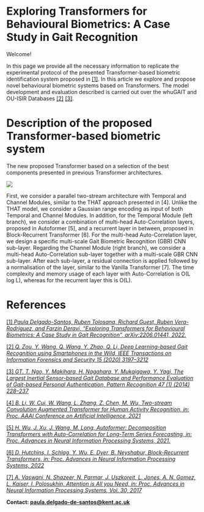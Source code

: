 
# Exploring Transformers for Behavioural Biometrics: A Case Study in Gait Recognition

Welcome! 

In this page we provide all the necessary information to replicate the experimental protocol of the presented Transformer-based biometric identification system proposed in [\[1\]](https://arxiv.org/pdf/2206.01441.pdf). In this article we explore and propose novel behavioural biometric systems based on Transformers.
The model development and evaluation described is carried out over the whuGAIT and OU-ISIR Databases [\[2\]](https://github.com/qinnzou/Gait-Recognition-Using-Smartphones) [\[3\]](https://www.sciencedirect.com/science/article/pii/S003132031300280X).



# Description of the proposed Transformer-based biometric system

The new proposed Transformer based on a selection of the best components presented in previous Transformer architectures. 

![]([https://drive.google.com/file/d/1PLjDx34iFugNUUxlw3CuMT8eo0-woYb8/view?usp=sharing](https://drive.google.com/file/d/1PLjDx34iFugNUUxlw3CuMT8eo0-woYb8/view?usp=share_link))

First, we consider a parallel two-stream architecture with Temporal and Channel Modules, similar to the THAT approach presented in [4]. Unlike the THAT model, we consider a Gaussian range encoding as input of both Temporal and Channel Modules. In addition, for the Temporal Module (left branch), we consider a combination of multi-head Auto-Correlation layers, proposed in Autoformer [5], and a recurrent layer in between, proposed in Block-Recurrent Transformer [6]. For the multi-head Auto-Correlation layer, we design a specific multi-scale Gait Biometric Recognition (GBR) CNN sub-layer. Regarding the Channel Module (right branch), we consider a multi-head Auto-Correlation sub-layer together with a multi-scale GBR CNN sub-layer. After each sub-layer, a residual connection is applied followed by a normalisation of the layer, similar to the Vanilla Transformer [7]. The time complexity and memory usage of each layer with Auto-Correlation is O(L log L), whereas for the recurrent layer this is O(L).


<!---# Benchmark Evaluation of our proposed Transformer

We analyse the performance of TypeFormer over an evaluation set of *U* = 1000 subjects unseen in the training and validation phases. The metric chosen for evaluation is the Equal Error Rate (EER). 

We consider a fixed number of 15 acquisition sessions per subject. Out of these, we use a variable number of enrolment sessions (*E* = 1, 2, 5, 7, 10) in order to assess the performance adaptation of the system to reduced availability of enrolment data. Additionally, also the experiments are repeated changing the input sequence length, *L* = 30, 50, 70, 100, to evaluate the optimal keystroke sequence length.

The table below reports the results obtained by TypeFormer in comparison with two recently proposed keystroke verification studies. In [\[3\]](https://arxiv.org/abs/2212.13075), a different Transformer-based architecture was proposed as a preliminary version of the current work. In [\[4\]](https://ieeexplore.ieee.org/document/9539873), TypeNet, a Long Short Term Memory Recurrent Neural Network, was proposed.

The results contained in the table are expressed in terms of EER (%), and obtained according to the same experimental protocol, data subjects, and data acquisition sessions (corresponding to Table 2 in [\[1\]](https://arxiv.org/abs/2212.13075)). 

| Sequence Lenght *L* | Model | *E* = 1 | *E* = 2 | *E* = 5 | *E* = 7 | *E* = 10 |
| ---| --- | --- | --- | --- | --- | --- |
| 30 | TypeNet [\[4\]](https://ieeexplore.ieee.org/document/9539873) | 14.20 | 12.50 | 11.30 | 10.90 | 10.50 |
| 30 | **TypeFormer** [\[1\]](https://arxiv.org/abs/2212.13075) | **9.48** | **7.48** | **5.78** | **5.40** | **4.94** |
| 50 | TypeNet [\[4\]](https://ieeexplore.ieee.org/document/9539873) | 12.60 | 10.70 | 9.20 | 8.50 | 8.00 |
| 50 | Preliminary Transformer [\[3\]](https://arxiv.org/abs/2212.13075) | 6.99 | - | 3.84 | - | 3.15 |
| 50 | **TypeFormer** [\[1\]](https://arxiv.org/abs/2212.13075) | **6.17** | **4.57** | **3.25** | **2.86** | **2.54** |
| 70 | TypeNet [\[4\]](https://ieeexplore.ieee.org/document/9539873) | 11.30 | 9.50 | 7.80 | 7.20 | 6.80 |
| 70 | **TypeFormer** [\[1\]](https://arxiv.org/abs/2212.13075) | **6.44** | **5.08** | **3.72** | **3.30** | **2.96** |
| 100 | TypeNet [\[4\]](https://ieeexplore.ieee.org/document/9539873) | 10.70 | 8.90 | 7.30 | 6.60 | 6.30 |
| 100 | **TypeFormer** [\[1\]](https://arxiv.org/abs/2212.13075) | **8.00** | **6.29** | **4.79** | **4.40** | **3.90** |


# Experimental Protocol
The genuine and impostor score distributions are subject-specific. 

For each subject, genuine scores are obtained comparing the number enrolment sessions (*E*) with 5 verification sessions. The Euclidean distances are computed for each of the verification sessions with each of the *E* enrolment sessions, and then values are averaged over the enrolment sessions. Therefore, for each subject there are 5 genuine scores, one for each verification session. 

Concerning the impostor score distribution, for every other subject in the evaluation set, the averaged Euclidean distance value is obtained considering 1 verification session and the above-mentioned 5 enrolment sessions. Consequently, for each subject, there are 999 impostor scores. Based on such distributions, the EER score is calculated per subject, and all EER values are averaged across the entire evaluation set. 

# Data Subjects and Data Acquisition Sessions Used for Evaluation

For each subject, the enrolment sessions are the chosen in a orderly fashion from the first 10 sessions. For *E* = 1, the enrolment session chosen will be the first one. For *E* = 2, the enrolment sessions will be the first two, and so on. The verification sessions selected are always the last 5 sessions out of the 15 sessions per subject considered. 

All data sessions used for evaluation, separated by subject, are reported in the "TypeFormer_benchmark_sessions.json" file uploaded. Each key corresponds to a user identified by their "PARTICIPANT_ID" in the raw data of the Aalto Mobile Keystroke Database. For each user keys, each of the list elements correspond to the "TEST_SECTION_ID" of each of the acquisition sessions in the raw data.--->


# References

[\[1\] *Paula Delgado-Santos, Ruben Tolosana, Richard Guest, Ruben Vera-Rodriguez, and Farzin Deravi, “Exploring Transformers for Behavioural Biometrics: A Case Study in Gait Recognition”, arXiv:2206.01441, 2022.*](https://arxiv.org/pdf/2206.01441.pdf)

[\[2\] *Q. Zou, Y. Wang, Q. Wang, Y. Zhao, Q. Li, Deep Learning-based Gait Recognition using Smartphones in the Wild, IEEE Transactions on Information Forensics and Security 15 (2020) 3197–3212*](https://ieeexplore.ieee.org/stamp/stamp.jsp?tp=&arnumber=9056812)

[\[3\] *GT. T. Ngo, Y. Makihara, H. Nagahara, Y. Mukaigawa, Y. Yagi, The Largest Inertial Sensor-based Gait Database and Performance Evaluation of Gait-based Personal Authentication, Pattern Recognition 47 (1) (2014) 228–237*](https://www.sciencedirect.com/science/article/pii/S003132031300280X)

[\[4\] *B. Li, W. Cui, W. Wang, L. Zhang, Z. Chen, M. Wu, Two-stream Convolution Augmented Transformer for Human Activity Recognition, in: Proc. AAAI Conference on Artificial Intelligence, 2021*](https://ojs.aaai.org/index.php/AAAI/article/view/16103)

[\[5\] *H. Wu, J. Xu, J. Wang, M. Long, Autoformer: Decomposition Transformers with Auto-Correlation for Long-Term
Series Forecasting, in: Proc. Advances in Neural Information Processing Systems, 2021.*](https://proceedings.neurips.cc/paper_files/paper/2021/file/bcc0d400288793e8bdcd7c19a8ac0c2b-Paper.pdf)

[\[6\] *D. Hutchins, I. Schlag, Y. Wu, E. Dyer, B. Neyshabur, Block-Recurrent Transformers, in: Proc. Advances in Neural Information Processing Systems, 2022*](https://proceedings.neurips.cc/paper_files/paper/2022/file/d6e0bbb9fc3f4c10950052ec2359355c-Paper-Conference.pdf)

[\[7\] *A. Vaswani, N. Shazeer, N. Parmar, J. Uszkoreit, L. Jones, A. N. Gomez, L. Kaiser, I. Polosukhin, Attention is All
you Need, in: Proc. Advances in Neural Information Processing Systems, Vol. 30, 2017*](https://proceedings.neurips.cc/paper_files/paper/2017/file/3f5ee243547dee91fbd053c1c4a845aa-Paper.pdf)




**Contact: [paula.delgado-de-santos@kent.ac.uk](mailto:paula.delgado-de-santos@kent.ac.uk)**
